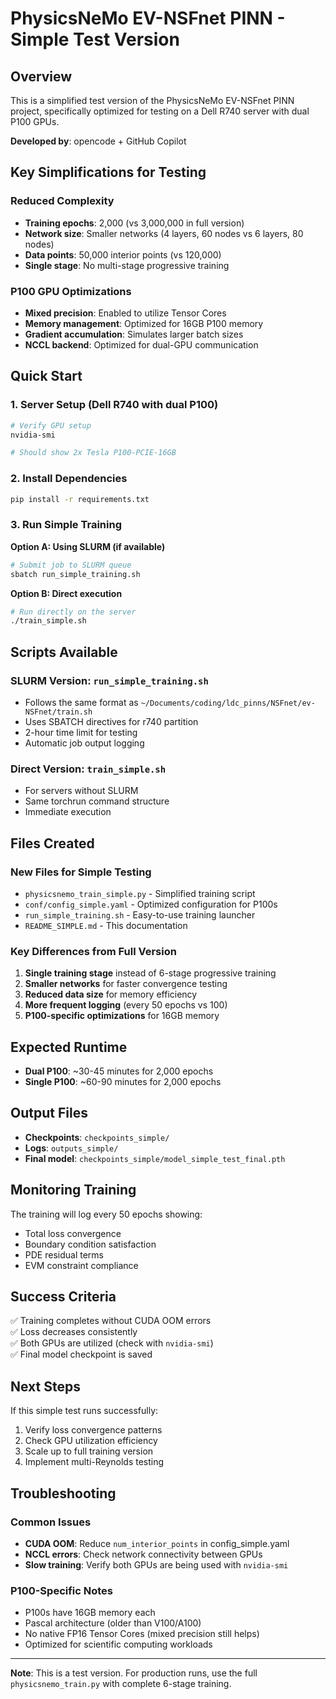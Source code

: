 # PhysicsNeMo EV-NSFnet PINN - Simple Test Version

## Overview
This is a simplified test version of the PhysicsNeMo EV-NSFnet PINN project, specifically optimized for testing on a Dell R740 server with dual P100 GPUs.

**Developed by**: opencode + GitHub Copilot

## Key Simplifications for Testing

### Reduced Complexity
- **Training epochs**: 2,000 (vs 3,000,000 in full version)
- **Network size**: Smaller networks (4 layers, 60 nodes vs 6 layers, 80 nodes)
- **Data points**: 50,000 interior points (vs 120,000)
- **Single stage**: No multi-stage progressive training

### P100 GPU Optimizations
- **Mixed precision**: Enabled to utilize Tensor Cores
- **Memory management**: Optimized for 16GB P100 memory
- **Gradient accumulation**: Simulates larger batch sizes
- **NCCL backend**: Optimized for dual-GPU communication

## Quick Start

### 1. Server Setup (Dell R740 with dual P100)
```bash
# Verify GPU setup
nvidia-smi

# Should show 2x Tesla P100-PCIE-16GB
```

### 2. Install Dependencies
```bash
pip install -r requirements.txt
```

### 3. Run Simple Training

**Option A: Using SLURM (if available)**
```bash
# Submit job to SLURM queue
sbatch run_simple_training.sh
```

**Option B: Direct execution**
```bash
# Run directly on the server
./train_simple.sh
```

## Scripts Available

### SLURM Version: `run_simple_training.sh`
- Follows the same format as `~/Documents/coding/ldc_pinns/NSFnet/ev-NSFnet/train.sh`
- Uses SBATCH directives for r740 partition
- 2-hour time limit for testing
- Automatic job output logging

### Direct Version: `train_simple.sh`
- For servers without SLURM
- Same torchrun command structure
- Immediate execution

## Files Created

### New Files for Simple Testing
- `physicsnemo_train_simple.py` - Simplified training script
- `conf/config_simple.yaml` - Optimized configuration for P100s
- `run_simple_training.sh` - Easy-to-use training launcher
- `README_SIMPLE.md` - This documentation

### Key Differences from Full Version
1. **Single training stage** instead of 6-stage progressive training
2. **Smaller networks** for faster convergence testing
3. **Reduced data size** for memory efficiency
4. **More frequent logging** (every 50 epochs vs 100)
5. **P100-specific optimizations** for 16GB memory

## Expected Runtime
- **Dual P100**: ~30-45 minutes for 2,000 epochs
- **Single P100**: ~60-90 minutes for 2,000 epochs

## Output Files
- **Checkpoints**: `checkpoints_simple/`
- **Logs**: `outputs_simple/`
- **Final model**: `checkpoints_simple/model_simple_test_final.pth`

## Monitoring Training
The training will log every 50 epochs showing:
- Total loss convergence
- Boundary condition satisfaction
- PDE residual terms
- EVM constraint compliance

## Success Criteria
✅ Training completes without CUDA OOM errors  
✅ Loss decreases consistently  
✅ Both GPUs are utilized (check with `nvidia-smi`)  
✅ Final model checkpoint is saved  

## Next Steps
If this simple test runs successfully:
1. Verify loss convergence patterns
2. Check GPU utilization efficiency
3. Scale up to full training version
4. Implement multi-Reynolds testing

## Troubleshooting

### Common Issues
- **CUDA OOM**: Reduce `num_interior_points` in config_simple.yaml
- **NCCL errors**: Check network connectivity between GPUs
- **Slow training**: Verify both GPUs are being used with `nvidia-smi`

### P100-Specific Notes
- P100s have 16GB memory each
- Pascal architecture (older than V100/A100)
- No native FP16 Tensor Cores (mixed precision still helps)
- Optimized for scientific computing workloads

---
**Note**: This is a test version. For production runs, use the full `physicsnemo_train.py` with complete 6-stage training.